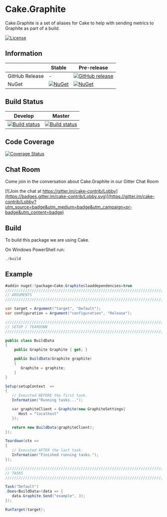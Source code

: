 # Cake.Graphite

Cake.Graphite is a set of aliases for Cake to help with sending metrics to Graphite as part of a build.

[![License](http://img.shields.io/:license-mit-blue.svg)](http://cake-contrib.mit-license.org)

## Information

| | Stable | Pre-release |
|---|---|---|
|GitHub Release|-|[![GitHub release](https://img.shields.io/github/release/cake-contrib/Cake.Graphite.svg)](https://github.com/cake-contrib/Cake.Graphite/releases/latest)|
|NuGet|[![NuGet](https://img.shields.io/nuget/v/Cake.Graphite.svg)](https://www.nuget.org/packages/Cake.Graphite)|[![NuGet](https://img.shields.io/nuget/vpre/Cake.Graphite.svg)](https://www.nuget.org/packages/Cake.Graphite)|

## Build Status

|Develop|Master|
|:--:|:--:|
|[![Build status](https://ci.appveyor.com/api/projects/status/lemrvbiemwqd2ssu?svg=true)](https://ci.appveyor.com/project/cakecontrib/cake-graphite)|[![Build status](https://ci.appveyor.com/api/projects/status/lemrvbiemwqd2ssu/branch/master?svg=true)](https://ci.appveyor.com/project/cakecontrib/cake-graphite/branch/master)|

## Code Coverage

[![Coverage Status](https://coveralls.io/repos/github/cake-contrib/Cake.Graphite/badge.svg?branch=develop)](https://coveralls.io/github/cake-contrib/Cake.Graphite?branch=develop)

## Chat Room

Come join in the conversation about Cake.Graphite in our Gitter Chat Room

[![Join the chat at https://gitter.im/cake-contrib/Lobby](https://badges.gitter.im/cake-contrib/Lobby.svg)](https://gitter.im/cake-contrib/Lobby?utm_source=badge&utm_medium=badge&utm_campaign=pr-badge&utm_content=badge)

## Build

To build this package we are using Cake.

On Windows PowerShell run:

```powershell
./build
```

## Example
```csharp
#addin nuget:?package=Cake.Graphite&loaddependencies=true
///////////////////////////////////////////////////////////////////////////////
// ARGUMENTS
///////////////////////////////////////////////////////////////////////////////

var target = Argument("target", "Default");
var configuration = Argument("configuration", "Release");

///////////////////////////////////////////////////////////////////////////////
// SETUP / TEARDOWN
///////////////////////////////////////////////////////////////////////////////

public class BuildData
{
    public Graphite Graphite { get; }

    public BuildData(Graphite graphite)
    {
       Graphite = graphite;
    }
}

Setup(setupContext  =>
{
   // Executed BEFORE the first task.
   Information("Running tasks...");

   var graphiteClient = Graphite(new GraphiteSettings{
      Host = "localhost"
   });

   return new BuildData(graphiteClient);
});

Teardown(ctx =>
{
   // Executed AFTER the last task.
   Information("Finished running tasks.");
});

///////////////////////////////////////////////////////////////////////////////
// TASKS
///////////////////////////////////////////////////////////////////////////////

Task("Default")
.Does<BuildData>(data => {
   data.Graphite.Send("example", 3);
});

RunTarget(target);
```
